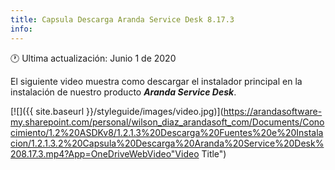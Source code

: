 ```yaml
---
title: Capsula Descarga Aranda Service Desk 8.17.3
info:
---
```


🕐 Ultima actualización: Junio 1 de 2020


El siguiente video muestra como descargar el instalador principal en la instalación de nuestro producto **_Aranda Service Desk_**.


[![]({{ site.baseurl }}/styleguide/images/video.jpg)](https://arandasoftware-my.sharepoint.com/personal/wilson_diaz_arandasoft_com/Documents/Conocimiento/1.2%20ASDKv8/1.2.1.3%20Descarga%20Fuentes%20e%20Instalacion/1.2.1.3.2%20Capsula%20Descarga%20Aranda%20Service%20Desk%208.17.3.mp4?App=OneDriveWebVideo"Video Title")

